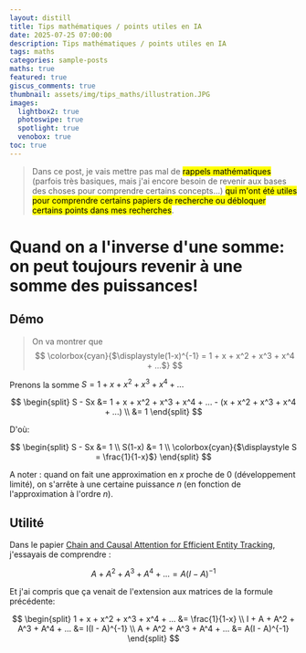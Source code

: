 ```yaml
---
layout: distill
title: Tips mathématiques / points utiles en IA
date: 2025-07-25 07:00:00
description: Tips mathématiques / points utiles en IA
tags: maths
categories: sample-posts
maths: true
featured: true
giscus_comments: true
thumbnail: assets/img/tips_maths/illustration.JPG
images:
  lightbox2: true
  photoswipe: true
  spotlight: true
  venobox: true
toc: true
---
```


> Dans ce post, je vais mettre pas mal de <mark>rappels mathématiques</mark> (parfois très basiques, mais j'ai encore besoin de revenir aux bases des choses pour comprendre certains concepts...) <mark>qui m'ont été utiles pour comprendre certains papiers de recherche ou débloquer certains points dans mes recherches</mark>.

# Quand on a l'inverse d'une somme: on peut toujours revenir à une somme des puissances!

## Démo
> On va montrer que 
> $$
> \colorbox{cyan}{$\displaystyle(1-x)^{-1} = 1 + x + x^2 + x^3 + x^4 + ...$}
> $$

Prenons la somme $S = 1 + x + x^2 + x^3 + x^4 + ...$

$$
\begin{split}
S - Sx &= 1 + x + x^2 + x^3 + x^4 + ... - (x + x^2 + x^3 + x^4 + ...) \\
&= 1
\end{split}
$$

D'où:

$$
\begin{split}
S - Sx &= 1 \\
S(1-x) &= 1 \\
\colorbox{cyan}{$\displaystyle S = \frac{1}{1-x}$}
\end{split}
$$

A noter : quand on fait une approximation en $x$ proche de 0 (développement limité), on s'arrête à une certaine puissance $n$ (en fonction de l'approximation à l'ordre $n$).

## Utilité
Dans le papier [Chain and Causal Attention for Efficient Entity Tracking](https://aclanthology.org/2024.emnlp-main.731.pdf), j'essayais de comprendre :

$$
A + A^2 + A^3 + A^4 + ... = A(I - A)^{-1}
$$

Et j'ai compris que ça venait de l'extension aux matrices de la formule précédente: 

$$
\begin{split}
1 + x + x^2 + x^3 + x^4 + ... &= \frac{1}{1-x} \\
I + A + A^2 + A^3 + A^4 + ... &= I(I - A)^{-1} \\
A + A^2 + A^3 + A^4 + ... &= A(I - A)^{-1}
\end{split}
$$